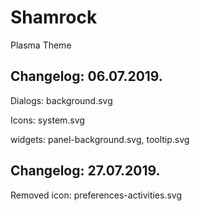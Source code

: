 # Shamrock
Plasma Theme

Changelog: 06.07.2019.
----------------------

Dialogs: background.svg

Icons: system.svg

widgets: panel-background.svg, tooltip.svg

Changelog: 27.07.2019.
----------------------

 Removed icon: preferences-activities.svg
